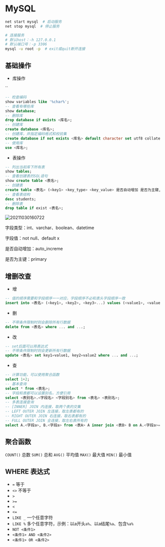 # MySQL

```bash
net start mysql  # 启动服务
net stop mysql  # 停止服务

# 连接服务
# 默认host：-h 127.0.0.1
# 默认端口号：-p 3306
mysql -u root -p  # exit或quit断开连接
```

## 基础操作

- 库操作

``

```sql
-- 检查编码
show variables like '%char%';
-- 查看有哪些库
show database;
-- 删除库
drop database if exists <库名>;
-- 创建库
create database <库名>;
-- 创建库，并指定编码格式和校验集
create database if not exists <库名> default character set utf8 collate utf8_general_ci;
-- 使用库
use <库名>;
```

- 表操作

```sql
-- 列出当前库下所有表
show tables;
-- 查看创建表的SQL语句
show create table <表名>;
-- 创建表
create table <表名> (<key1> <key_type> <key_value> 是否自动增加 是否为主键, <key2>...);
-- 查看表结构
desc students;
-- 删除表
drop table if exist <表名>;
```

![20211030160722](http://image.zuoright.com/20211030160722.png)

字段类型：int、varchar、boolean、datetime

字段值：not null、default x

是否自动增加：auto_increme

是否为主键：primary

## 增删改查

- 增

```sql
-- 值的顺序需要和字段顺序一一对应，字段顺序不必和表头字段顺序一致
insert into <表名> (<key1>, <key2>, <key3>...) values (<value1>, <value2>, <value3>...) (<value1>, <value2>, <value3>...);
```

- 删

```sql
-- 不带条件限制时则会删除所有行数据
delete from <表名> where ... and ...;
```

- 改

```sql
-- set后面可以用表达式
-- 不带条件限制时则会更新所有行数据
update <表名> set key1=value1, key2=value2 where ... and ...;
```

- 查

```sql
-- 计算功能，可以使用聚合函数
select 1+2;
-- 基本查询
select * from <表名>;
-- 字段和表都可以设置别名，方便引用
select <表别名>.<字段名> <字段别名> from <表名> <表别名>;
-- 多表连接查询
-- [INNER] JOIN 内连接，取两个表的交集
-- LEFT OUTER JOIN 左连接，取左表都有的
-- RIGHT OUTER JOIN 右连接，取右表都有的
-- FULL OUTER JOIN 全连接，取左右表所有的
select A.<字段a>, B.<字段a> from <表A> A inner join <表B> B on A.<字段a>=B.<字段a>;
```

## 聚合函数

`COUNT()` 总数
`SUM()` 总和
`AVG()` 平均值
`MAX()` 最大值
`MIN()` 最小值

## WHERE 表达式

- `=` 等于
- `<>` 不等于
- `>`
- `>=`
- `<`
- `<=`
- `LIKE _` 一个任意字符
- `LIKE %` 多个任意字符，示例：以a开头`a%`、以a结尾`%a`、包含`%a%`
- `NOT <条件1>`
- `<条件1> AND <条件2>`
- `<条件1> OR <条件2>`
